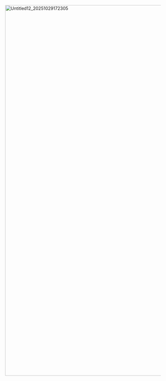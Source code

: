 <img width="1200" height="1200" alt="Untitled12_20251029172305" src="https://github.com/user-attachments/assets/af5e30ba-bca0-459c-b0fb-baaef15fdb08" />
